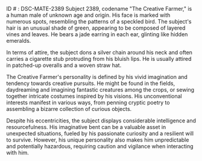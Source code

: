 ID # : DSC-MATE-2389
Subject 2389, codename "The Creative Farmer," is a human male of unknown age and origin. His face is marked with numerous spots, resembling the patterns of a speckled bird. The subject's hair is an unusual shade of green, appearing to be composed of layered vines and leaves. He bears a jade earring in each ear, glinting like hidden emeralds.

In terms of attire, the subject dons a silver chain around his neck and often carries a cigarette stub protruding from his bluish lips. He is usually attired in patched-up overalls and a woven straw hat.

The Creative Farmer's personality is defined by his vivid imagination and tendency towards creative pursuits. He might be found in the fields, daydreaming and imagining fantastic creatures among the crops, or sewing together intricate costumes inspired by his visions. His unconventional interests manifest in various ways, from penning cryptic poetry to assembling a bizarre collection of curious objects.

Despite his eccentricities, the subject displays considerable intelligence and resourcefulness. His imaginative bent can be a valuable asset in unexpected situations, fueled by his passionate curiosity and a resilient will to survive. However, his unique personality also makes him unpredictable and potentially hazardous, requiring caution and vigilance when interacting with him.